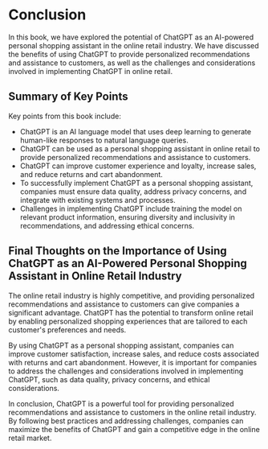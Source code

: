 # Conclusion

In this book, we have explored the potential of ChatGPT as an AI-powered personal shopping assistant in the online retail industry. We have discussed the benefits of using ChatGPT to provide personalized recommendations and assistance to customers, as well as the challenges and considerations involved in implementing ChatGPT in online retail.

Summary of Key Points
---------------------

Key points from this book include:

* ChatGPT is an AI language model that uses deep learning to generate human-like responses to natural language queries.
* ChatGPT can be used as a personal shopping assistant in online retail to provide personalized recommendations and assistance to customers.
* ChatGPT can improve customer experience and loyalty, increase sales, and reduce returns and cart abandonment.
* To successfully implement ChatGPT as a personal shopping assistant, companies must ensure data quality, address privacy concerns, and integrate with existing systems and processes.
* Challenges in implementing ChatGPT include training the model on relevant product information, ensuring diversity and inclusivity in recommendations, and addressing ethical concerns.

Final Thoughts on the Importance of Using ChatGPT as an AI-Powered Personal Shopping Assistant in Online Retail Industry
------------------------------------------------------------------------------------------------------------------------

The online retail industry is highly competitive, and providing personalized recommendations and assistance to customers can give companies a significant advantage. ChatGPT has the potential to transform online retail by enabling personalized shopping experiences that are tailored to each customer's preferences and needs.

By using ChatGPT as a personal shopping assistant, companies can improve customer satisfaction, increase sales, and reduce costs associated with returns and cart abandonment. However, it is important for companies to address the challenges and considerations involved in implementing ChatGPT, such as data quality, privacy concerns, and ethical considerations.

In conclusion, ChatGPT is a powerful tool for providing personalized recommendations and assistance to customers in the online retail industry. By following best practices and addressing challenges, companies can maximize the benefits of ChatGPT and gain a competitive edge in the online retail market.